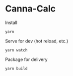 # Canna-Calc

Install

```yarn```

Serve for dev (hot reload, etc.)

```yarn watch```

Package for delivery

```yarn build```
